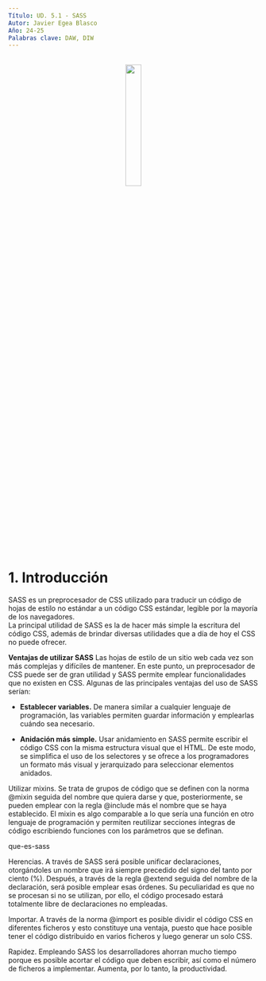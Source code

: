 ```yaml
---
Título: UD. 5.1 - SASS
Autor: Javier Egea Blasco
Año: 24-25
Palabras clave: DAW, DIW
---  
```


<div align="center">
</br>
<img src="https://upload.wikimedia.org/wikipedia/commons/thumb/9/96/Sass_Logo_Color.svg/480px-Sass_Logo_Color.svg.png" width=25%>
</div>
 
# 1. Introducción
SASS es un preprocesador de CSS utilizado para traducir un código de hojas de estilo no estándar a un código CSS estándar, legible por la mayoría de los navegadores.  
La principal utilidad de SASS es la de hacer más simple la escritura del código CSS, además de brindar diversas utilidades que a día de hoy el CSS no puede ofrecer.

**Ventajas de utilizar SASS**
Las hojas de estilo de un sitio web cada vez son más complejas y difíciles de mantener. En este punto, un preprocesador de CSS puede ser de gran utilidad y SASS permite emplear funcionalidades que no existen en CSS. Algunas de las principales ventajas del uso de SASS serían:  
- **Establecer variables.**
  De manera similar a cualquier lenguaje de programación, las variables permiten guardar información y emplearlas cuándo sea necesario.
  
- **Anidación más simple.**
Usar anidamiento en SASS permite escribir el código CSS con la misma estructura visual que el HTML. De este modo, se simplifica el uso de los selectores y se ofrece a los programadores un formato más visual y jerarquizado para seleccionar elementos anidados.

Utilizar mixins.
Se trata de grupos de código que se definen con la norma @mixin seguida del nombre que quiera darse y que, posteriormente, se pueden emplear con la regla @include más el nombre que se haya establecido. El mixin es algo comparable a lo que sería una función en otro lenguaje de programación y permiten reutilizar secciones íntegras de código escribiendo funciones con los parámetros que se definan.

que-es-sass

Herencias.
A través de SASS será posible unificar declaraciones, otorgándoles un nombre que irá siempre precedido del signo del tanto por ciento (%). Después, a través de la regla @extend seguida del nombre de la declaración, será posible emplear esas órdenes. Su peculiaridad es que no se procesan si no se utilizan, por ello, el código procesado estará totalmente libre de declaraciones no empleadas.

Importar.
A través de la norma @import es posible dividir el código CSS en diferentes ficheros y esto constituye una ventaja, puesto que hace posible tener el código distribuido en varios ficheros y luego generar un solo CSS.

Rapidez.
Empleando SASS los desarrolladores ahorran mucho tiempo porque es posible acortar el código que deben escribir, así como el número de ficheros a implementar. Aumenta, por lo tanto, la productividad.
